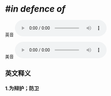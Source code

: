 # ***\#in defence of*** 
英音
<audio src="./media/in defence of1_AAC.aac" controls="controls"></audio>

美音
<audio src="./media/in defence of2.aac" controls="controls"></audio>



  

英文释义
---
### 1.**为辩护；防卫**  


